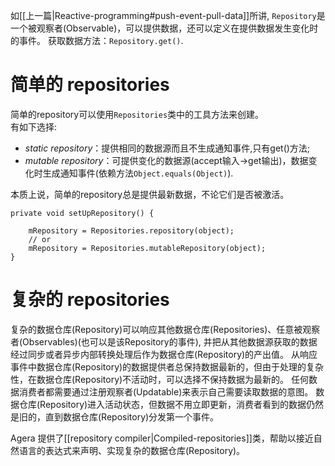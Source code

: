 如[[上一篇|Reactive-programming#push-event-pull-data]]所讲, 
`Repository`是一个被观察者(Observable)，可以提供数据，还可以定义在提供数据发生变化时的事件。 
获取数据方法：`Repository.get()`.

# 简单的 repositories

简单的repository可以使用`Repositories`类中的工具方法来创建。  
有如下选择:
* _static repository_：提供相同的数据源而且不生成通知事件,只有get()方法;
* _mutable repository_：可提供变化的数据源(accept输入->get输出)，数据变化时生成通知事件(依赖方法`Object.equals(Object)`).

本质上说，简单的repository总是提供最新数据，不论它们是否被激活。

```
private void setUpRepository() {

    mRepository = Repositories.repository(object);
    // or
    mRepository = Repositories.mutableRepository(object);
}
```

# 复杂的 repositories

复杂的数据仓库(Repository)可以响应其他数据仓库(Repositories)、任意被观察者(Observables)(也可以是该Repository的事件), 
并把从其他数据源获取的数据经过同步或者异步内部转换处理后作为数据仓库(Repository)的产出值。 
从响应事件中数据仓库(Repository)的数据提供者总保持数据最新的，但由于处理的复杂性，在数据仓库(Repository)不活动时，可以选择不保持数据为最新的。 
任何数据消费者都需要通过注册观察者(Updatable)来表示自己需要读取数据的意图。
数据仓库(Repository)进入活动状态，但数据不用立即更新，消费者看到的数据仍然是旧的，直到数据仓库(Repository)分发第一个事件。

Agera 提供了[[repository compiler|Compiled-repositories]]类，帮助以接近自然语言的表达式来声明、实现复杂的数据仓库(Repository)。
